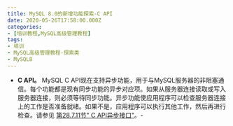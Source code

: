 ```yaml
---
title: MySQL 8.0的新增功能探索-C API
date: 2020-05-26T17:58:00.000Z
categories:
- [培训教程,MySQL高级管理教程]
tags:
- 培训
- MySQL高级管理教程-探索类
- MySQL8
---
```


- **C API。** MySQL C API现在支持异步功能，用于与MySQL服务器的非阻塞通信。每个功能都是现有同步功能的异步对应项。如果从服务器连接读取或写入服务器连接，则必须等待同步功能。异步功能使应用程序可以检查服务器连接上的工作是否准备就绪。如果不是，应用程序可以执行其他工作，然后再进行检查。请参见 [第28.7.11节" C API异步接口"](https://dev.mysql.com/doc/refman/8.0/en/c-api-asynchronous-interface.html)。-
